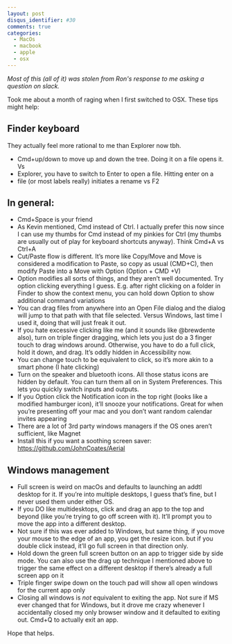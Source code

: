 ```yaml
---
layout: post
disqus_identifier: #30
comments: true
categories: 
  - MacOs
  - macbook
  - apple
  - osx
---
```

*Most of this (all of it) was stolen from Ron's response to me asking a
question on slack.* 

Took me about a month of raging when I first switched to OSX. These tips might
help:

## Finder keyboard 

They actually feel more rational to me than Explorer now tbh.

* Cmd+up/down to move up and down the tree. Doing it on a file opens it. Vs
* Explorer, you have to switch to Enter to open a file.  Hitting enter on a
* file (or most labels really) initiates a rename vs F2

## In general:

* Cmd+Space is your friend
* As Kevin mentioned, Cmd instead of Ctrl. I actually prefer this now since I
  can use my thumbs for Cmd instead of my pinkies for Ctrl (my thumbs are
  usually out of play for keyboard shortcuts anyway). Think Cmd+A vs Ctrl+A
* Cut/Paste flow is different. It’s more like Copy/Move and Move is considered
  a modification to Paste, so copy as usual (CMD+C), then modify Paste into a
  Move with Option (Option + CMD +V)
* Option modifies all sorts of things, and they aren’t well documented. Try
  option clicking everything I guess. E.g. after right clicking on a folder in
  Finder to show the context menu, you can hold down Option to show additional
  command variations
* You can drag files from anywhere into an Open File dialog and the dialog will
  jump to that path with that file selected. Versus Windows, last time I used
  it, doing that will just freak it out.
* If you hate excessive clicking like me (and it sounds like @brewdente also),
  turn on triple finger dragging, which lets you just do a 3 finger touch to
  drag windows around.  Otherwise, you have to do a full click, hold it down, and
  drag.  It’s oddly hidden in Accessibility now.
* You can change touch to be equivalent to click, so it’s more akin to a smart
  phone (I hate clicking)
* Turn on the speaker and bluetooth icons. All those status icons are hidden by
  default. You can turn them all on in System Preferences. This lets you
  quickly switch inputs and outputs.
* If you Option click the Notification icon in the top right (looks like a
  modified hamburger icon), it’ll snooze your notifications. Great for when
  you’re presenting off your mac and you don’t want random calendar invites
  appearing
* There are a lot of 3rd party windows managers if the OS ones aren’t sufficient, like Magnet
* Install this if you want a soothing screen saver: https://github.com/JohnCoates/Aerial

## Windows management

* Full screen is weird on macOs and defaults to launching an addtl desktop for
  it. If you’re into multiple desktops, I guess that’s fine, but I never used
  them under either OS.
* If you DO like multidesktops, click and drag an app to the top and beyond
  (like you’re trying to go off screen with it). It’ll prompt you to move the
  app into a different desktop.
* Not sure if this was ever added to Windows, but same thing, if you move your
  mouse to the edge of an app, you get the resize icon. but if you double click
  instead, it’ll go full screen in that direction only.
* Hold down the green full screen button on an app to trigger side by side
  mode. You can also use the drag up technique I mentioned above to trigger the
  same effect on a different desktop if there’s already a full screen app on it
* Triple finger swipe down on the touch pad will show all open windows for the
  current app only
* Closing all windows is *not* equivalent to exiting the app. Not sure if MS
  ever changed that for Windows, but it drove me crazy whenever I accidentally
  closed my only browser window and it defaulted to exiting out. Cmd+Q to
  actually exit an app.

Hope that helps.

